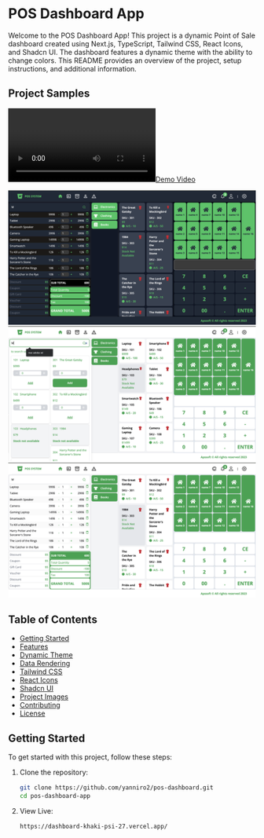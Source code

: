 # POS Dashboard App

Welcome to the POS Dashboard App! This project is a dynamic Point of Sale dashboard created using Next.js, TypeScript, Tailwind CSS, React Icons, and Shadcn UI. The dashboard features a dynamic theme with the ability to change colors. This README provides an overview of the project, setup instructions, and additional information.

## Project Samples

[![Demo Video](images/video.mov)](images/video.mov)

![Project Sample image 1](/images/image%201.png)
![Project Sample image 2](/images/image%202.png)
![Project Sample image 3](/images/image%203.png)





## Table of Contents
- [Getting Started](#getting-started)
- [Features](#features)
- [Dynamic Theme](#dynamic-theme)
- [Data Rendering](#data-rendering)
- [Tailwind CSS](#tailwind-css)
- [React Icons](#react-icons)
- [Shadcn UI](#shadcn-ui)
- [Project Images](#project-images)
- [Contributing](#contributing)
- [License](#license)

## Getting Started

To get started with this project, follow these steps:

1. Clone the repository:
   ```sh
   git clone https://github.com/yanniro2/pos-dashboard.git
   cd pos-dashboard-app


2. View Live:
   ```sh
   https://dashboard-khaki-psi-27.vercel.app/